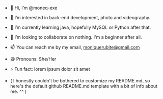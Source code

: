 - 👋 Hi, I’m @moneq-exe
- 👀 I’m interested in back-end development, photo and videography.
- 🌱 I’m currently learning java, hopefully MySQL or Python after that.
- 💞️ I’m looking to collaborate on nothing. I'm a beginner after all.
- 📫 You can reach me by my email, moniquerubite@gmail.com
- 😄 Pronouns: She/Her
- ⚡ Fun fact: lorem ipsum dolor sit amet

- ( I honestly couldn't be bothered to customize my README.md, so here's the default github README.md template with a bit of info about me. ^^ )

<!---
moneq-exe/moneq-exe is a ✨ special ✨ repository because its `README.md` (this file) appears on your GitHub profile.
You can click the Preview link to take a look at your changes.
--->
